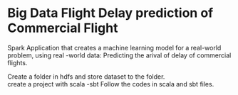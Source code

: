 # Big Data Flight Delay prediction of Commercial Flight
Spark Application that creates a machine learning model for a real-world problem, using real -world data: Predicting the arival of delay of commercial flights.

Create a folder in hdfs and store dataset to the folder.<br/>
create a project with scala -sbt
Follow the codes in scala and sbt files.

